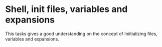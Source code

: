 # Shell, init files, variables and expansions
This tasks gives a good understanding on the concept of Iniitializing files, variables and expansions. 
